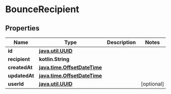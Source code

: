 
# BounceRecipient

## Properties
Name | Type | Description | Notes
------------ | ------------- | ------------- | -------------
**id** | [**java.util.UUID**](java.util.UUID) |  | 
**recipient** | **kotlin.String** |  | 
**createdAt** | [**java.time.OffsetDateTime**](java.time.OffsetDateTime) |  | 
**updatedAt** | [**java.time.OffsetDateTime**](java.time.OffsetDateTime) |  | 
**userId** | [**java.util.UUID**](java.util.UUID) |  |  [optional]



